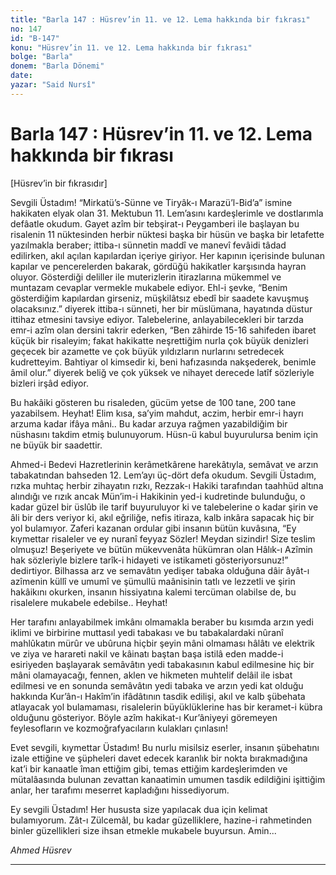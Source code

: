 ```yaml
---
title: "Barla 147 : Hüsrev’in 11. ve 12. Lema hakkında bir fıkrası"
no: 147
id: "B-147"
konu: "Hüsrev’in 11. ve 12. Lema hakkında bir fıkrası"
bolge: "Barla"
donem: "Barla Dönemi"
date: 
yazar: "Said Nursî"
---
```


# Barla 147 : Hüsrev’in 11. ve 12. Lema hakkında bir fıkrası

<p class="takdim">[Hüsrev’in bir fıkrasıdır]</p>

Sevgili Üstadım! “Mirkatü’s-Sünne ve Tiryâk-ı Marazü’l-Bid’a” ismine hakikaten elyak olan 31. Mektubun 11. Lem’asını kardeşlerimle ve dostlarımla defâatle okudum. Gayet azîm bir tebşirat-ı Peygamberi ile başlayan bu risalenin 11 nüktesinden herbir nüktesi başka bir hüsün ve başka bir letafette yazılmakla beraber; ittiba-ı sünnetin maddî ve manevî fevâidi tâdad edilirken, akıl açılan kapılardan içeriye giriyor. Her kapının içerisinde bulunan kapılar ve pencerelerden bakarak, gördüğü hakikatler karşısında hayran oluyor. Gösterdiği deliller ile muterizlerin itirazlarına mükemmel ve muntazam cevaplar vermekle mukabele ediyor. Ehl-i şevke, “Benim gösterdiğim kapılardan girseniz, müşkilâtsız ebedî bir saadete kavuşmuş olacaksınız.” diyerek ittiba-ı sünneti, her bir müslümana, hayatında düstur ittihaz etmesini tavsiye ediyor. Talebelerine, anlayabilecekleri bir tarzda emr-i azîm olan dersini takrir ederken, “Ben zâhirde 15-16 sahifeden ibaret küçük bir risaleyim; fakat hakikatte neşrettiğim nurla çok büyük denizleri geçecek bir azamette ve çok büyük yıldızların nurlarını setredecek kudretteyim. Bahtiyar ol kimsedir ki, beni hafızasında nakşederek, benimle âmil olur.” diyerek beliğ ve çok yüksek ve nihayet derecede latîf sözleriyle bizleri irşâd ediyor.

Bu hakâiki gösteren bu risaleden, gücüm yetse de 100 tane, 200 tane yazabilsem. Heyhat! Elim kısa, sa’yim mahdut, aczim, herbir emr-i hayrı arzuma kadar ifâya mâni.. Bu kadar arzuya rağmen yazabildiğim bir nüshasını takdim etmiş bulunuyorum. Hüsn-ü kabul buyurulursa benim için ne büyük bir saadettir.

Ahmed-i Bedevi Hazretlerinin kerâmetkârene harekâtıyla, semâvat ve arzın tabakatından bahseden 12. Lem’ayı üç-dört defa okudum. Sevgili Üstadım, rızka muhtaç herbir zihayatın rızkı, Rezzak-ı Hakiki tarafından taahhüd altına alındığı ve rızık ancak Mün’im-i Hakikinin yed-i kudretinde bulunduğu, o kadar güzel bir üslûb ile tarif buyuruluyor ki ve talebelerine o kadar şirin ve âli bir ders veriyor ki, akıl eğriliğe, nefis itiraza, kalb inkâra sapacak hiç bir yol bulamıyor. Zaferi kazanan ordular gibi insanın bütün kuvâsına, “Ey kıymettar risaleler ve ey nuranî feyyaz Sözler! Meydan sizindir! Size teslim olmuşuz! Beşeriyete ve bütün mükevvenâta hükümran olan Hâlık-ı Azîmin hak sözleriyle bizlere tarîk-i hidayeti ve istikameti gösteriyorsunuz!” dedirtiyor. Bilhassa arz ve semavâtın yedişer tabaka olduğuna dâir âyât-ı azîmenin küllî ve umumî ve şümullü maânisinin tatlı ve lezzetli ve şirin hakâikını okurken, insanın hissiyatına kalemi tercüman olabilse de, bu risalelere mukabele edebilse.. Heyhat!

Her tarafını anlayabilmek imkânı olmamakla beraber bu kısımda arzın yedi iklimi ve birbirine muttasıl yedi tabakası ve bu tabakalardaki nûranî mahlûkatın mürûr ve ubûruna hiçbir şeyin mâni olmaması hâlâtı ve elektrik ve ziya ve harareti nakil ve kâinatı baştan başa istilâ eden madde-i esiriyeden başlayarak semâvâtın yedi tabakasının kabul edilmesine hiç bir mâni olamayacağı, fennen, aklen ve hikmeten muhtelif delâil ile isbat edilmesi ve en sonunda semâvâtın yedi tabaka ve arzın yedi kat olduğu hakkında Kur’ân-ı Hakîm’in ifâdâtının tasdik edilişi, akıl ve kalb şübehata atlayacak yol bulamaması, risalelerin büyüklüklerine has bir keramet-i kübra olduğunu gösteriyor. Böyle azîm hakikat-ı Kur’âniyeyi göremeyen feylesofların ve kozmoğrafyacıların kulakları çınlasın!

Evet sevgili, kıymettar Üstadım! Bu nurlu misilsiz eserler, insanın şübehatını izale ettiğine ve şüpheleri davet edecek karanlık bir nokta bırakmadığına kat’i bir kanaatle îman ettiğim gibi, temas ettiğim kardeşlerimden ve mütalâasında bulunan zevattan kanaatimin umumen tasdik edildiğini işittiğim anlar, her tarafımı meserret kapladığını hissediyorum.

Ey sevgili Üstadım! Her hususta size yapılacak dua için kelimat bulamıyorum. Zât-ı Zülcemâl, bu kadar güzelliklere, hazine-i rahmetinden binler güzellikleri size ihsan etmekle mukabele buyursun. Amin...

*Ahmed Hüsrev*

***
